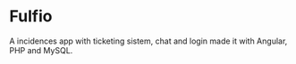 # Fulfio

A incidences app with ticketing sistem, chat and login made it with Angular, PHP and MySQL.
